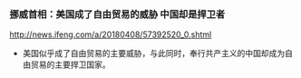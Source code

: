 ### 挪威首相：美国成了自由贸易的威胁 中国却是捍卫者
http://news.ifeng.com/a/20180408/57392520_0.shtml
- 美国似乎成了自由贸易的主要威胁，与此同时，奉行共产主义的中国却成为自由贸易的主要捍卫国家。